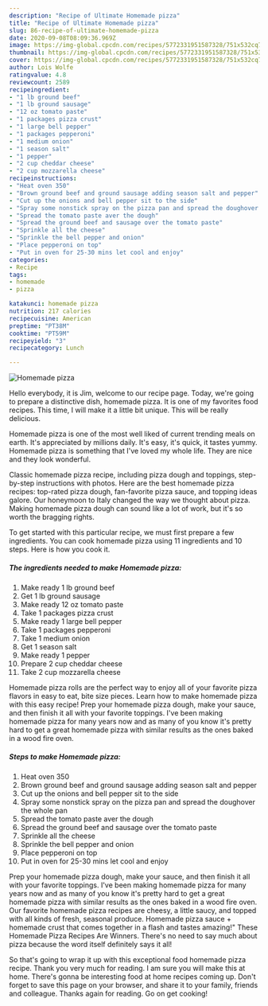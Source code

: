 ```yaml
---
description: "Recipe of Ultimate Homemade pizza"
title: "Recipe of Ultimate Homemade pizza"
slug: 86-recipe-of-ultimate-homemade-pizza
date: 2020-09-08T08:09:36.969Z
image: https://img-global.cpcdn.com/recipes/5772331951587328/751x532cq70/homemade-pizza-recipe-main-photo.jpg
thumbnail: https://img-global.cpcdn.com/recipes/5772331951587328/751x532cq70/homemade-pizza-recipe-main-photo.jpg
cover: https://img-global.cpcdn.com/recipes/5772331951587328/751x532cq70/homemade-pizza-recipe-main-photo.jpg
author: Lois Wolfe
ratingvalue: 4.8
reviewcount: 2589
recipeingredient:
- "1 lb ground beef"
- "1 lb ground sausage"
- "12 oz tomato paste"
- "1 packages pizza crust"
- "1 large bell pepper"
- "1 packages pepperoni"
- "1 medium onion"
- "1 season salt"
- "1 pepper"
- "2 cup cheddar cheese"
- "2 cup mozzarella cheese"
recipeinstructions:
- "Heat oven 350"
- "Brown ground beef and ground sausage adding season salt and pepper"
- "Cut up the onions and bell pepper sit to the side"
- "Spray some nonstick spray on the pizza pan and spread the doughover the whole pan"
- "Spread the tomato paste aver the dough"
- "Spread the ground beef and sausage over the tomato paste"
- "Sprinkle all the cheese"
- "Sprinkle the bell pepper and onion"
- "Place pepperoni on top"
- "Put in oven for 25-30 mins let cool and enjoy"
categories:
- Recipe
tags:
- homemade
- pizza

katakunci: homemade pizza 
nutrition: 217 calories
recipecuisine: American
preptime: "PT38M"
cooktime: "PT59M"
recipeyield: "3"
recipecategory: Lunch

---
```



![Homemade pizza](https://img-global.cpcdn.com/recipes/5772331951587328/751x532cq70/homemade-pizza-recipe-main-photo.jpg)

Hello everybody, it is Jim, welcome to our recipe page. Today, we're going to prepare a distinctive dish, homemade pizza. It is one of my favorites food recipes. This time, I will make it a little bit unique. This will be really delicious.

Homemade pizza is one of the most well liked of current trending meals on earth. It's appreciated by millions daily. It's easy, it's quick, it tastes yummy. Homemade pizza is something that I've loved my whole life. They are nice and they look wonderful.

Classic homemade pizza recipe, including pizza dough and toppings, step-by-step instructions with photos. Here are the best homemade pizza recipes: top-rated pizza dough, fan-favorite pizza sauce, and topping ideas galore. Our honeymoon to Italy changed the way we thought about pizza. Making homemade pizza dough can sound like a lot of work, but it&#39;s so worth the bragging rights.


To get started with this particular recipe, we must first prepare a few ingredients. You can cook homemade pizza using 11 ingredients and 10 steps. Here is how you cook it.

<!--inarticleads1-->

##### The ingredients needed to make Homemade pizza:

1. Make ready 1 lb ground beef
1. Get 1 lb ground sausage
1. Make ready 12 oz tomato paste
1. Take 1 packages pizza crust
1. Make ready 1 large bell pepper
1. Take 1 packages pepperoni
1. Take 1 medium onion
1. Get 1 season salt
1. Make ready 1 pepper
1. Prepare 2 cup cheddar cheese
1. Take 2 cup mozzarella cheese


Homemade pizza rolls are the perfect way to enjoy all of your favorite pizza flavors in easy to eat, bite size pieces. Learn how to make homemade pizza with this easy recipe! Prep your homemade pizza dough, make your sauce, and then finish it all with your favorite toppings. I&#39;ve been making homemade pizza for many years now and as many of you know it&#39;s pretty hard to get a great homemade pizza with similar results as the ones baked in a wood fire oven. 

<!--inarticleads2-->

##### Steps to make Homemade pizza:

1. Heat oven 350
1. Brown ground beef and ground sausage adding season salt and pepper
1. Cut up the onions and bell pepper sit to the side
1. Spray some nonstick spray on the pizza pan and spread the doughover the whole pan
1. Spread the tomato paste aver the dough
1. Spread the ground beef and sausage over the tomato paste
1. Sprinkle all the cheese
1. Sprinkle the bell pepper and onion
1. Place pepperoni on top
1. Put in oven for 25-30 mins let cool and enjoy


Prep your homemade pizza dough, make your sauce, and then finish it all with your favorite toppings. I&#39;ve been making homemade pizza for many years now and as many of you know it&#39;s pretty hard to get a great homemade pizza with similar results as the ones baked in a wood fire oven. Our favorite homemade pizza recipes are cheesy, a little saucy, and topped with all kinds of fresh, seasonal produce. Homemade pizza sauce + homemade crust that comes together in a flash and tastes amazing!&#34; These Homemade Pizza Recipes Are Winners. There&#39;s no need to say much about pizza because the word itself definitely says it all! 

So that's going to wrap it up with this exceptional food homemade pizza recipe. Thank you very much for reading. I am sure you will make this at home. There's gonna be interesting food at home recipes coming up. Don't forget to save this page on your browser, and share it to your family, friends and colleague. Thanks again for reading. Go on get cooking!
